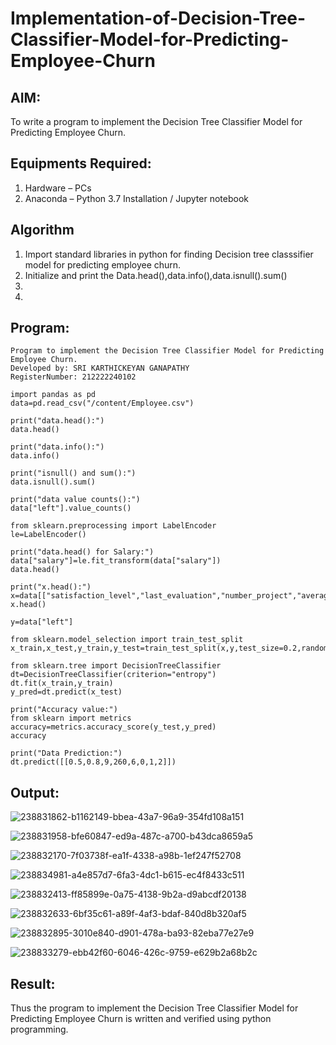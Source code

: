 # Implementation-of-Decision-Tree-Classifier-Model-for-Predicting-Employee-Churn

## AIM:
To write a program to implement the Decision Tree Classifier Model for Predicting Employee Churn.

## Equipments Required:
1. Hardware – PCs
2. Anaconda – Python 3.7 Installation / Jupyter notebook

## Algorithm
1. Import standard libraries in python for finding Decision tree classsifier model for predicting employee churn.
2. Initialize and print the Data.head(),data.info(),data.isnull().sum()
3. 
4. 

## Program:
```
Program to implement the Decision Tree Classifier Model for Predicting Employee Churn.
Developed by: SRI KARTHICKEYAN GANAPATHY
RegisterNumber: 212222240102

import pandas as pd
data=pd.read_csv("/content/Employee.csv")

print("data.head():")
data.head()

print("data.info():")
data.info()

print("isnull() and sum():")
data.isnull().sum()

print("data value counts():")
data["left"].value_counts()

from sklearn.preprocessing import LabelEncoder
le=LabelEncoder()

print("data.head() for Salary:")
data["salary"]=le.fit_transform(data["salary"])
data.head()

print("x.head():")
x=data[["satisfaction_level","last_evaluation","number_project","average_montly_hours","time_spend_company","Work_accident","promotion_last_5years","salary"]]
x.head()

y=data["left"]

from sklearn.model_selection import train_test_split
x_train,x_test,y_train,y_test=train_test_split(x,y,test_size=0.2,random_state=100)

from sklearn.tree import DecisionTreeClassifier
dt=DecisionTreeClassifier(criterion="entropy")
dt.fit(x_train,y_train)
y_pred=dt.predict(x_test)

print("Accuracy value:")
from sklearn import metrics
accuracy=metrics.accuracy_score(y_test,y_pred)
accuracy

print("Data Prediction:")
dt.predict([[0.5,0.8,9,260,6,0,1,2]])

```

## Output:
![238831862-b1162149-bbea-43a7-96a9-354fd108a151](https://github.com/srikarthickeyanganapathy/Implementation-of-Decision-Tree-Classifier-Model-for-Predicting-Employee-Churn/assets/119393842/2106874b-eebd-438a-a3e1-46eed277e34d)

![238831958-bfe60847-ed9a-487c-a700-b43dca8659a5](https://github.com/srikarthickeyanganapathy/Implementation-of-Decision-Tree-Classifier-Model-for-Predicting-Employee-Churn/assets/119393842/71e876dc-c83d-461d-aeec-7e834dd60fa7)

![238832170-7f03738f-ea1f-4338-a98b-1ef247f52708](https://github.com/srikarthickeyanganapathy/Implementation-of-Decision-Tree-Classifier-Model-for-Predicting-Employee-Churn/assets/119393842/832b5cf8-f3a0-4345-9a43-29cee62df70f)

![238834981-a4e857d7-6fa3-4dc1-b615-ec4f8433c511](https://github.com/srikarthickeyanganapathy/Implementation-of-Decision-Tree-Classifier-Model-for-Predicting-Employee-Churn/assets/119393842/b8bc81d8-4095-4027-afb5-cf2424d3346d)

![238832413-ff85899e-0a75-4138-9b2a-d9abcdf20138](https://github.com/srikarthickeyanganapathy/Implementation-of-Decision-Tree-Classifier-Model-for-Predicting-Employee-Churn/assets/119393842/46fdc5ca-d3b3-46d1-9813-7261556a6457)

![238832633-6bf35c61-a89f-4af3-bdaf-840d8b320af5](https://github.com/srikarthickeyanganapathy/Implementation-of-Decision-Tree-Classifier-Model-for-Predicting-Employee-Churn/assets/119393842/f327843d-aa40-47f0-b5aa-202133c4195a)

![238832895-3010e840-d901-478a-ba93-82eba77e27e9](https://github.com/srikarthickeyanganapathy/Implementation-of-Decision-Tree-Classifier-Model-for-Predicting-Employee-Churn/assets/119393842/db4ebc71-95ab-4924-b58c-19e2c2038d3e)

![238833279-ebb42f60-6046-426c-9759-e629b2a68b2c](https://github.com/srikarthickeyanganapathy/Implementation-of-Decision-Tree-Classifier-Model-for-Predicting-Employee-Churn/assets/119393842/6f618b4d-a675-4f21-9bb8-28c23575a11a)

## Result:
Thus the program to implement the  Decision Tree Classifier Model for Predicting Employee Churn is written and verified using python programming.
